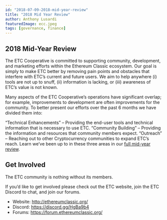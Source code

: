 ```yaml
---
id: "2018-07-09-2018-mid-year-review"
title: "2018 Mid Year Review"
author: Anthony Lusardi
featuredImage: ecc.jpeg
tags: [governance, finance]
---
```


## 2018 Mid-Year Review

The ETC Cooperative is committed to supporting community, development, and marketing efforts within the Ethereum Classic ecosystem. Our goal is simply to make ETC better by removing pain points and obstacles that interfere with ETC’s current and future users. We aim to help anywhere (i) tools are not up to snuff, (ii) information is lacking, or (iii) awareness of ETC’s value is not known.

Many aspects of the ETC Cooperative’s operations have significant overlap; for example, improvements to development are often improvements for the community. To better present our efforts over the past 6 months we have divided them into:

“Technical Enhancements” – Providing the end-user tools and technical information that is necessary to use ETC.
“Community Building” – Providing the information and resources that community members expect.
“Outreach” – Reaching out to other Cryptocurrency communities to expand ETC’s reach.
Learn we’ve been up to in these three areas in our [full mid-year review](/Mid-Year-Review-Jan-to-June-2018.pdf).

## Get Involved

The ETC community is nothing without its members.

If you’d like to get involved please check out the ETC website, join the ETC Discord to chat, and join our forums.

- Website: http://ethereumclassic.org/
- Discord: https://discord.gg/HgBa9b4
- Forums: https://forum.ethereumclassic.org/
